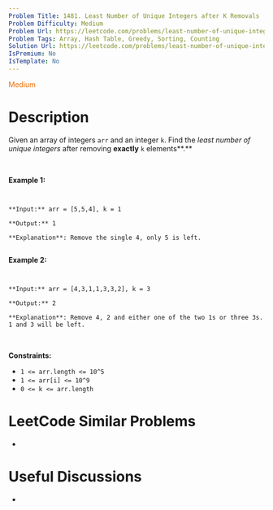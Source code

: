 ```yaml
---
Problem Title: 1481. Least Number of Unique Integers after K Removals
Problem Difficulty: Medium
Problem Url: https://leetcode.com/problems/least-number-of-unique-integers-after-k-removals/
Problem Tags: Array, Hash Table, Greedy, Sorting, Counting
Solution Url: https://leetcode.com/problems/least-number-of-unique-integers-after-k-removals/solution/
IsPremium: No
IsTemplate: No
---
```


<span style="color: rgb(239, 108, 0);">Medium</span>

# Description

Given an array of integers `arr` and an integer `k`. Find the *least number of unique integers* after removing **exactly** `k` elements**.**




 


**Example 1:**



```

**Input:** arr = [5,5,4], k = 1
**Output:** 1
**Explanation**: Remove the single 4, only 5 is left.

```

**Example 2:**

```

**Input:** arr = [4,3,1,1,3,3,2], k = 3
**Output:** 2
**Explanation**: Remove 4, 2 and either one of the two 1s or three 3s. 1 and 3 will be left.
```

 


**Constraints:**


* `1 <= arr.length <= 10^5`
* `1 <= arr[i] <= 10^9`
* `0 <= k <= arr.length`


# LeetCode Similar Problems

- []()

# Useful Discussions

- []()
